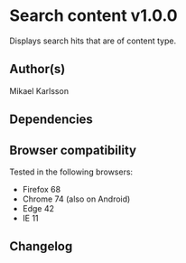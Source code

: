 # Search content v1.0.0

Displays search hits that are of content type.

## Author(s)

Mikael Karlsson

## Dependencies



## Browser compatibility

Tested in the following browsers:

- Firefox 68
- Chrome 74 (also on Android)
- Edge 42
- IE 11

## Changelog

